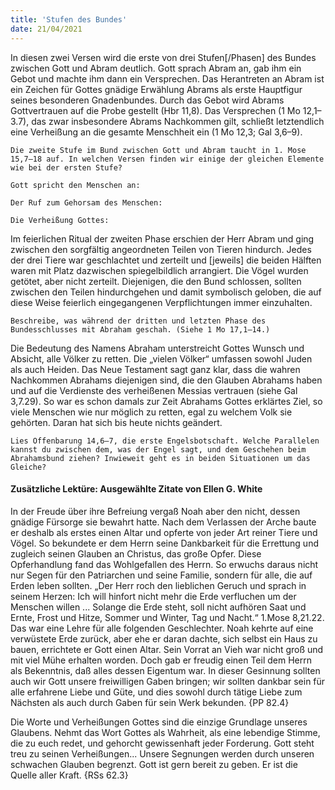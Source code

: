 ```yaml
---
title: 'Stufen des Bundes'
date: 21/04/2021
---
```


In diesen zwei Versen wird die erste von drei Stufen[/Phasen] des Bundes zwischen Gott und Abram deutlich. Gott sprach Abram an, gab ihm ein Gebot und machte ihm dann ein Versprechen. Das Herantreten an Abram ist ein Zeichen für Gottes gnädige Erwählung Abrams als erste Hauptfigur seines besonderen Gnadenbundes. Durch das Gebot wird Abrams Gottvertrauen auf die Probe gestellt (Hbr 11,8). Das Versprechen (1 Mo 12,1–3.7), das zwar insbesondere Abrams Nachkommen gilt, schließt letztendlich eine Verheißung an die gesamte Menschheit ein (1 Mo 12,3; Gal 3,6–9).

`Die zweite Stufe im Bund zwischen Gott und Abram taucht in 1. Mose 15,7–18 auf. In welchen Versen finden wir einige der gleichen Elemente wie bei der ersten Stufe?`

`Gott spricht den Menschen an:`

`Der Ruf zum Gehorsam des Menschen:`

`Die Verheißung Gottes:`

Im feierlichen Ritual der zweiten Phase erschien der Herr Abram und ging zwischen den sorgfältig angeordneten Teilen von Tieren hindurch. Jedes der drei Tiere war geschlachtet und zerteilt und [jeweils] die beiden Hälften waren mit Platz dazwischen spiegelbildlich arrangiert. Die Vögel wurden getötet, aber nicht zerteilt. Diejenigen, die den Bund schlossen, sollten zwischen den Teilen hindurchgehen und damit symbolisch geloben, die auf diese Weise feierlich eingegangenen Verpflichtungen immer einzuhalten.

`Beschreibe, was während der dritten und letzten Phase des Bundesschlusses mit Abraham geschah. (Siehe 1 Mo 17,1–14.)`

Die Bedeutung des Namens Abraham unterstreicht Gottes Wunsch und Absicht, alle Völker zu retten. Die „vielen Völker“ umfassen sowohl Juden als auch Heiden. Das Neue Testament sagt ganz klar, dass die wahren Nachkommen Abrahams diejenigen sind, die den Glauben Abrahams haben und auf die Verdienste des verheißenen Messias vertrauen (siehe Gal 3,7.29). So war es schon damals zur Zeit Abrahams Gottes erklärtes Ziel, so viele Menschen wie nur möglich zu retten, egal zu welchem Volk sie gehörten. Daran hat sich bis heute nichts geändert.

`Lies Offenbarung 14,6–7, die erste Engelsbotschaft. Welche Parallelen kannst du zwischen dem, was der Engel sagt, und dem Geschehen beim Abrahamsbund ziehen? Inwieweit geht es in beiden Situationen um das Gleiche?`

#### Zusätzliche Lektüre: Ausgewählte Zitate von Ellen G. White

In der Freude über ihre Befreiung vergaß Noah aber den nicht, dessen gnädige Fürsorge sie bewahrt hatte. Nach dem Verlassen der Arche baute er deshalb als erstes einen Altar und opferte von jeder Art reiner Tiere und Vögel. So bekundete er dem Herrn seine Dankbarkeit für die Errettung und zugleich seinen Glauben an Christus, das große Opfer. Diese Opferhandlung fand das Wohlgefallen des Herrn. So erwuchs daraus nicht nur Segen für den Patriarchen und seine Familie, sondern für alle, die auf Erden leben sollten. „Der Herr roch den lieblichen Geruch und sprach in seinem Herzen: Ich will hinfort nicht mehr die Erde verfluchen um der Menschen willen ... Solange die Erde steht, soll nicht aufhören Saat und Ernte, Frost und Hitze, Sommer und Winter, Tag und Nacht.“ 1.Mose 8,21.22. Das war eine Lehre für alle folgenden Geschlechter. Noah kehrte auf eine verwüstete Erde zurück, aber ehe er daran dachte, sich selbst ein Haus zu bauen, errichtete er Gott einen Altar. Sein Vorrat an Vieh war nicht groß und mit viel Mühe erhalten worden. Doch gab er freudig einen Teil dem Herrn als Bekenntnis, daß alles dessen Eigentum war. In dieser Gesinnung sollten auch wir Gott unsere freiwilligen Gaben bringen; wir sollten dankbar sein für alle erfahrene Liebe und Güte, und dies sowohl durch tätige Liebe zum Nächsten als auch durch Gaben für sein Werk bekunden. {PP 82.4}

Die Worte und Verheißungen Gottes sind die einzige Grundlage unseres Glaubens. Nehmt das Wort Gottes als Wahrheit, als eine lebendige Stimme, die zu euch redet, und gehorcht gewissenhaft jeder Forderung. Gott steht treu zu seinen Verheißungen... Unsere Segnungen werden durch unseren schwachen Glauben begrenzt. Gott ist gern bereit zu geben. Er ist die Quelle aller Kraft.  {RSs 62.3}